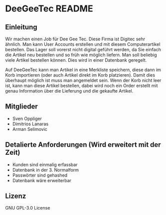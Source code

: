 # DeeGeeTec README
## Einleitung
Wir machen einen Job für Dee Gee Tec. Diese Firma ist Digitec sehr ähnlich. Man kann User Accounts erstellen und mit diesem Computerartikel bestellen. Das Lager soll vorerst nicht digital geführt werden, da Sie einfach die Artikel neu bestellen und so früh wie möglich liefern. Man soll beliebig viele Artikel bestellen können. Dies wird in einer Datenbank geregelt.

Auf DeeGeeTec kann man Artikel in eine Merkliste speichern, diese dann im Korb importieren (oder auch Artikel direkt im Korb platzieren). Damit dies überhaupt möglich ist muss man angemeldet sein. Wenn der Korb nicht leer ist, kann man diese Artikel bestellen, dabei wird noch ein Order erstellt mit genau Information über die Lieferung und die gekaufte Artikel.

## Mitglieder
* Sven Oppliger
* Dimitrios Lanaras
* Arman Selimovic

## Detalierte Anforderungen (Wird erweitert mit der Zeit)
* Kunden sind einmalig erfassbar
* Datenbank in der 3. Normalform
* Passwörter sind gehashed
* Datenbank wäre erweiterbar

## Lizenz
GNU GPL-3.0 License
